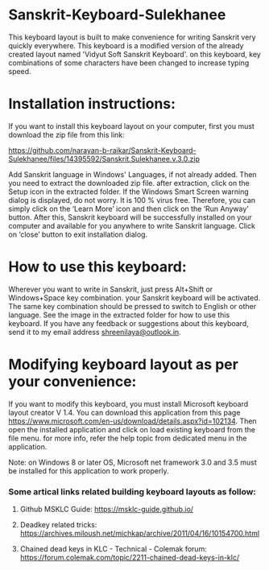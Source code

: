 # Sanskrit-Keyboard-Sulekhanee

This keyboard layout is built to make convenience for writing Sanskrit very quickly everywhere. This keyboard is a modified version of the already created layout named 'Vidyut Soft Sanskrit Keyboard'. on this keyboard, key combinations of some characters have been changed to increase typing speed.

# Installation instructions:

If you want to install this keyboard layout on your computer, first you must download the zip file from this link:

https://github.com/narayan-b-raikar/Sanskrit-Keyboard-Sulekhanee/files/14395592/Sanskrit.Sulekhanee.v.3.0.zip

Add Sanskrit language in Windows' Languages, if not already added. Then you need to extract the downloaded zip file. after extraction, click on the Setup icon in the extracted folder. If the Windows Smart Screen warning dialog is displayed, do not worry. It is 100 % virus free. Therefore, you can simply click on the ‘Learn More’ icon and then click on the ‘Run Anyway’ button. After this, Sanskrit keyboard will be successfully installed on your computer and available for you anywhere to write Sanskrit language. Click on ‘close’ button to exit installation dialog.

# How to use this keyboard:

Wherever you want to write in Sanskrit, just press Alt+Shift or Windows+Space key combination. your Sanskrit keyboard will be activated. The same key combination should be pressed to switch to English or other language. See the image in the extracted folder for how to use this keyboard. If you have any feedback or suggestions about this keyboard, send it to my email address
shreenilaya@outlook.in.

# Modifying keyboard layout as per your convenience:

If you want to modify this keyboard, you must install Microsoft keyboard layout creator V 1.4. You can download this application from this page https://www.microsoft.com/en-us/download/details.aspx?id=102134. Then open the installed application and click on load existing keyboard from the file menu. for more info, refer the help topic from dedicated menu in the application.

Note: on Windows 8 or later OS, Microsoft net framework 3.0 and 3.5 must be installed for this application to work properly.

### Some artical links related building keyboard layouts as follow:

1. Github MSKLC Guide: https://msklc-guide.github.io/

2. Deadkey related tricks: https://archives.miloush.net/michkap/archive/2011/04/16/10154700.html

3. Chained dead keys in KLC - Technical - Colemak forum: https://forum.colemak.com/topic/2211-chained-dead-keys-in-klc/
